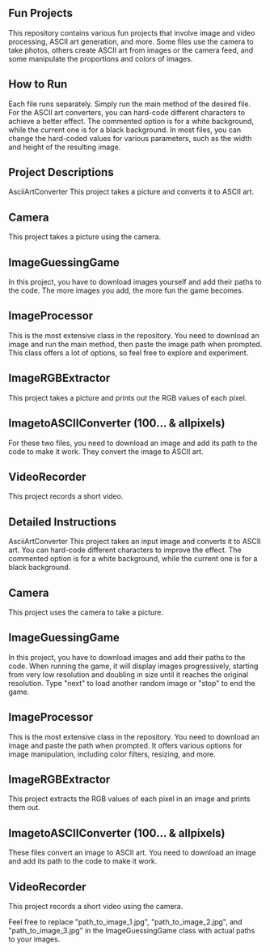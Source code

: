 ## Fun Projects
This repository contains various fun projects that involve image and video processing, ASCII art generation, and more. Some files use the camera to take photos, others create ASCII art from images or the camera feed, and some manipulate the proportions and colors of images.

## How to Run
Each file runs separately. Simply run the main method of the desired file. For the ASCII art converters, you can hard-code different characters to achieve a better effect. The commented option is for a white background, while the current one is for a black background. In most files, you can change the hard-coded values for various parameters, such as the width and height of the resulting image.

## Project Descriptions
AsciiArtConverter
This project takes a picture and converts it to ASCII art.

## Camera
This project takes a picture using the camera.

## ImageGuessingGame
In this project, you have to download images yourself and add their paths to the code. The more images you add, the more fun the game becomes.

## ImageProcessor
This is the most extensive class in the repository. You need to download an image and run the main method, then paste the image path when prompted. This class offers a lot of options, so feel free to explore and experiment.

## ImageRGBExtractor
This project takes a picture and prints out the RGB values of each pixel.

## ImagetoASCIIConverter (100... & allpixels)
For these two files, you need to download an image and add its path to the code to make it work. They convert the image to ASCII art.

## VideoRecorder
This project records a short video.

## Detailed Instructions
AsciiArtConverter
This project takes an input image and converts it to ASCII art. You can hard-code different characters to improve the effect. The commented option is for a white background, while the current one is for a black background.

## Camera
This project uses the camera to take a picture.

## ImageGuessingGame
In this project, you have to download images and add their paths to the code. When running the game, it will display images progressively, starting from very low resolution and doubling in size until it reaches the original resolution. Type "next" to load another random image or "stop" to end the game.

## ImageProcessor
This is the most extensive class in the repository. You need to download an image and paste the path when prompted. It offers various options for image manipulation, including color filters, resizing, and more.

## ImageRGBExtractor
This project extracts the RGB values of each pixel in an image and prints them out.

## ImagetoASCIIConverter (100... & allpixels)
These files convert an image to ASCII art. You need to download an image and add its path to the code to make it work.

## VideoRecorder
This project records a short video using the camera.

Feel free to replace "path_to_image_1.jpg", "path_to_image_2.jpg", and "path_to_image_3.jpg" in the ImageGuessingGame class with actual paths to your images.
